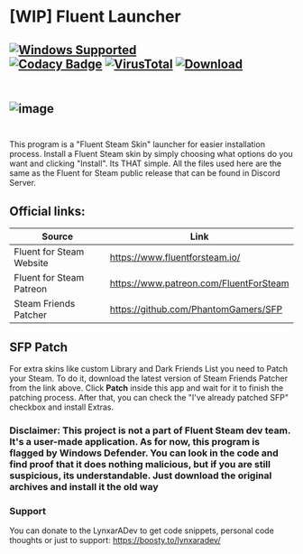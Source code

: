 # [WIP] Fluent Launcher
[![Windows Supported](https://img.shields.io/badge/Windows-0078D6?style=for-the-badge&logo=windows&logoColor=white)]() <br>
[![Codacy Badge](https://app.codacy.com/project/badge/Grade/b96c2d74623c4d858f3dd3eda92e37d2)](https://app.codacy.com/gh/LynxarA-Coding/Fluent-Launcher/dashboard?utm_source=gh&utm_medium=referral&utm_content=&utm_campaign=Badge_grade) 
[![VirusTotal](https://img.shields.io/badge/VirusTotal-11%2F70-green)](https://www.virustotal.com/gui/file/c714016de43108ea311f2909eed8dba85f5fa43dfaaeed9e0947fa3aa30abc16/detection)
[![Download](https://img.shields.io/badge/Download-click%20here-green)](https://github.com/LynxarA-Coding/Fluent-Launcher/releases/tag/v1.0.0) <br> <br>
---
![image](https://i.imgur.com/kvOlXlq.png)
<br><br>
---
 This program is a "Fluent Steam Skin" launcher for easier installation process. Install a Fluent Steam skin by simply choosing what options do you want and clicking "Install". Its THAT simple. All the files used here are the same as the Fluent for Steam public release that can be found in Discord Server.

## Official links:
| Source  | Link |
| ------------- | ------------- |
| Fluent for Steam Website  | https://www.fluentforsteam.io/  |
| Fluent for Steam Patreon  | https://www.patreon.com/FluentForSteam  |
| Steam Friends Patcher | https://github.com/PhantomGamers/SFP |

## SFP Patch
For extra skins like custom Library and Dark Friends List you need to Patch your Steam. To do it, download the latest version of Steam Friends Patcher from the link above. Click **Patch** inside this app and wait for it to finish the patching process. After that, you can check the "I've already patched SFP" checkbox and install Extras.
 
### Disclaimer: This project is not a part of Fluent Steam dev team. It's a user-made application. As for now, this program is flagged by Windows Defender. You can look in the code and find proof that it does nothing malicious, but if you are still suspicious, its understandable. Just download the original archives and install it the old way

### Support
You can donate to the LynxarADev to get code snippets, personal code thoughts or just to support: https://boosty.to/lynxaradev/
